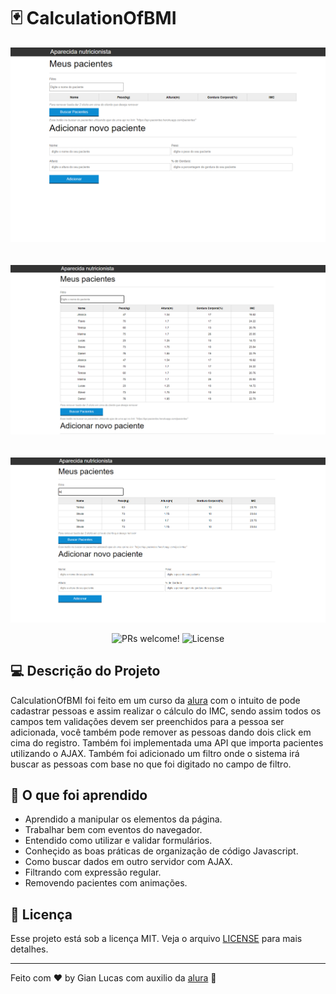 # 🂿 CalculationOfBMI



   <img alt="Imagem do inicio do site" title="Imagem do inicio do site" src="https://raw.githubusercontent.com/GianLAFerreira/CalculationOfBMI/main/img-git/inicio.png" width="960" /> 
    <br> <br> <br>
   <img alt="Imagem do inicio do site" title="Imagem do inicio do site" src="https://raw.githubusercontent.com/GianLAFerreira/CalculationOfBMI/main/img-git/clientes.png" width="960">
    <br> <br> <br>
   <img alt="Imagem do inicio do site" title="Imagem do inicio do site" src="https://raw.githubusercontent.com/GianLAFerreira/CalculationOfBMI/main/img-git/filtro.png" width="960">



<p align="center">
    <img src="https://img.shields.io/static/v1?label=PRs&message=welcome&color=49AA26&labelColor=000000" alt="PRs welcome!" />
    <img alt="License" src="https://img.shields.io/static/v1?label=license&message=MIT&color=49AA26&labelColor=000000">
</p>


## 💻 Descrição do Projeto 

CalculationOfBMI foi feito em um curso da [alura](https://cursos.alura.com.br/course/css-grid-layout) com o intuito de pode cadastrar pessoas e assim realizar o cálculo do IMC, sendo assim todos os campos tem validações devem ser preenchidos para a pessoa ser adicionada, você também pode remover as pessoas dando dois click em cima do registro. Também foi implementada uma API que importa pacientes utilizando o AJAX. Também foi adicionado um filtro onde o sistema irá buscar as pessoas com base no que foi digitado no campo de filtro. 

## 🔖 O que foi aprendido

- Aprendido a manipular os elementos da página.
- Trabalhar bem com eventos do navegador.
- Entendido como utilizar e validar formulários.
- Conheçido as boas práticas de organização de código Javascript.
- Como buscar dados em outro servidor com AJAX.
- Filtrando com expressão regular.
- Removendo pacientes com animações.

## :memo: Licença

Esse projeto está sob a licença MIT. Veja o arquivo [LICENSE](https://github.com/GianLAFerreira/CalculationOfBMI/blob/main/LICENSE) para mais detalhes.

---

Feito com ♥ by Gian Lucas com auxilio da [alura](https://cursos.alura.com.br/) :wave:
